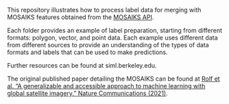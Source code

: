 This repository illustrates how to process label data for merging with MOSAIKS features obtained from the [MOSAIKS API](siml.berkeley.edu).

Each folder provides an example of label preparation, starting from different formats: polygon, vector, and point data. Each example uses different data from different sources to provide an understanding of the types of data formats and labels that can be used to make predictions.

Further resources can be found at siml.berkeley.edu.

The original published paper detailing the MOSAIKS can be found at [Rolf et al. “A generalizable and accessible approach to machine learning with global satellite imagery.” Nature Communications (2021)](https://www.nature.com/articles/s41467-021-24638-z).